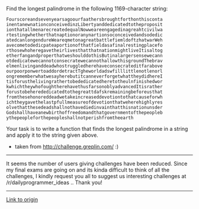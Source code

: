 Find the longest palindrome in the following 1169-character string:


`Fourscoreandsevenyearsagoourfaathersbroughtforthonthisconta`
`inentanewnationconceivedinzLibertyanddedicatedtotheproposit`
`ionthatallmenarecreatedequalNowweareengagedinagreahtcivilwa`
`rtestingwhetherthatnaptionoranynartionsoconceivedandsodedic`
`atedcanlongendureWeareqmetonagreatbattlefiemldoftzhatwarWeh`
`avecometodedicpateaportionofthatfieldasafinalrestingplacefo`
`rthosewhoheregavetheirlivesthatthatnationmightliveItisaltog`
`etherfangandproperthatweshoulddothisButinalargersensewecann`
`otdedicatewecannotconsecratewecannothallowthisgroundThebrav`
`elmenlivinganddeadwhostruggledherehaveconsecrateditfarabove`
`ourpoorponwertoaddordetractTgheworldadswfilllittlenotlenorl`
`ongrememberwhatwesayherebutitcanneverforgetwhattheydidhereI`
`tisforusthelivingrathertobededicatedheretotheulnfinishedwor`
`kwhichtheywhofoughtherehavethusfarsonoblyadvancedItisrather`
`forustobeherededicatedtothegreattdafskremainingbeforeusthat`
`fromthesehonoreddeadwetakeincreaseddevotiontothatcauseforwh`
`ichtheygavethelastpfullmeasureofdevotionthatweherehighlyres`
`olvethatthesedeadshallnothavediedinvainthatthisnationunsder`
`Godshallhaveanewbirthoffreedomandthatgovernmentofthepeopleb`
`ythepeopleforthepeopleshallnotperishfromtheearth`

Your task is to write a function that finds the longest palindrome in a string and apply it to the string given above.

* taken from http://challenge.greplin.com/ :)

_____________________________________________________

It seems the number of users giving challenges have been reduced. Since my final exams are going on and its kinda difficult to think of all the challenges, I kindly request you all to suggest us interesting challenges at /r/dailyprogrammer_ideas .. Thank you!

---

[Link to origin](https://www.reddit.com/r/dailyprogrammer/uzx7s)
